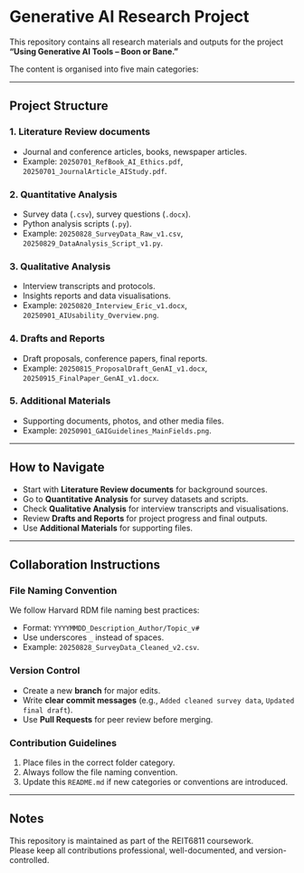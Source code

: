 # Generative AI Research Project

This repository contains all research materials and outputs for the project  
**“Using Generative AI Tools – Boon or Bane.”**

The content is organised into five main categories:

---

## Project Structure

### 1. Literature Review documents
- Journal and conference articles, books, newspaper articles.
- Example: `20250701_RefBook_AI_Ethics.pdf`, `20250701_JournalArticle_AIStudy.pdf`.

### 2. Quantitative Analysis
- Survey data (`.csv`), survey questions (`.docx`).
- Python analysis scripts (`.py`).
- Example: `20250828_SurveyData_Raw_v1.csv`, `20250829_DataAnalysis_Script_v1.py`.

### 3. Qualitative Analysis
- Interview transcripts and protocols.
- Insights reports and data visualisations.
- Example: `20250820_Interview_Eric_v1.docx`, `20250901_AIUsability_Overview.png`.

### 4. Drafts and Reports
- Draft proposals, conference papers, final reports.
- Example: `20250815_ProposalDraft_GenAI_v1.docx`, `20250915_FinalPaper_GenAI_v1.docx`.

### 5. Additional Materials
- Supporting documents, photos, and other media files.
- Example: `20250901_GAIGuidelines_MainFields.png`.

---

## How to Navigate

- Start with **Literature Review documents** for background sources.  
- Go to **Quantitative Analysis** for survey datasets and scripts.  
- Check **Qualitative Analysis** for interview transcripts and visualisations.  
- Review **Drafts and Reports** for project progress and final outputs.  
- Use **Additional Materials** for supporting files.  

---

## Collaboration Instructions

### File Naming Convention
We follow Harvard RDM file naming best practices:
- Format: `YYYYMMDD_Description_Author/Topic_v#`
- Use underscores `_` instead of spaces.
- Example: `20250828_SurveyData_Cleaned_v2.csv`.

### Version Control
- Create a new **branch** for major edits.  
- Write **clear commit messages** (e.g., `Added cleaned survey data`, `Updated final draft`).  
- Use **Pull Requests** for peer review before merging.  

### Contribution Guidelines
1. Place files in the correct folder category.  
2. Always follow the file naming convention.  
3. Update this `README.md` if new categories or conventions are introduced.  

---

## Notes
This repository is maintained as part of the REIT6811 coursework.  
Please keep all contributions professional, well-documented, and version-controlled.  